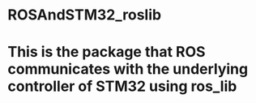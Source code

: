 # ROSAndSTM32_roslib
# This is the package that ROS communicates with the underlying controller of STM32 using ros_lib
